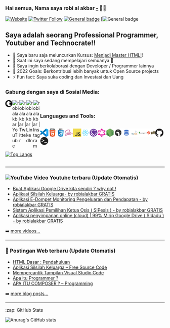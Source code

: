 ### Hai semua, Nama saya robi al akbar [-][website] 👨‍💻 

[![Website](https://img.shields.io/website?label=robialakbar.com&style=Fsocial&url=https%3A%2F%2Frobialakbar.com)](https://robialakbar.com)
[![Twitter Follow](https://img.shields.io/youtube/channel/subscribers/UCpMU9lkJdktgh4MumFTo9-A?label=Subscriber_robialakbar&style=Fsocial)](https://www.youtube.com/channel/UCpMU9lkJdktgh4MumFTo9-A)
[![General badge](https://img.shields.io/badge/Gmail-D14836?label:style=Fsocial&logo=gmail&logoColor=white&label=robialakbar@gmail.com)](mailto:robialakbar@gmail.com)
[![General badge](https://img.shields.io/badge/Instagram-E4405F?style=for-the-badge&logo=instagram&logoColor=white)


## Saya adalah seorang Professional Programmer, Youtuber and Technocrate!!

- 🔭 Saya baru saja meluncurkan Kursus: [Menjadi Master HTML!][course]!
- 🌱 Saat ini saya sedang mempelajari semuanya 🤣
- 👯 Saya ingin berkolaborasi dengan Developer / Programmer lainnya
- 🥅 2022 Goals: Berkontribusi lebih banyak untuk Open Source projects
- ⚡ Fun fact: Saya suka coding dan Investasi dan Uang

### Gabung dengan saya di Sosial Media:

[<img align="left" alt="robialakbar.com" width="22px" src="https://raw.githubusercontent.com/iconic/open-iconic/master/svg/globe.svg" />][website]
[<img align="left" alt="robialakbar | YouTube" width="22px" src="https://cdn.jsdelivr.net/npm/simple-icons@v3/icons/youtube.svg" />][youtube]
[<img align="left" alt="robialakbar | Twitter" width="22px" src="https://cdn.jsdelivr.net/npm/simple-icons@v3/icons/twitter.svg" />][twitter]
[<img align="left" alt="robialakbar | LinkedIn" width="22px" src="https://cdn.jsdelivr.net/npm/simple-icons@v3/icons/linkedin.svg" />][linkedin]
[<img align="left" alt="robialakbar | Instagram" width="22px" src="https://cdn.jsdelivr.net/npm/simple-icons@v3/icons/instagram.svg" />][instagram]

<br />

### Languages and Tools:

[<img align="left" alt="Visual Studio Code" width="26px" src="https://raw.githubusercontent.com/github/explore/80688e429a7d4ef2fca1e82350fe8e3517d3494d/topics/visual-studio-code/visual-studio-code.png" />][webdevplaylist]
[<img align="left" alt="HTML5" width="26px" src="https://raw.githubusercontent.com/github/explore/80688e429a7d4ef2fca1e82350fe8e3517d3494d/topics/html/html.png" />][webdevplaylist]
[<img align="left" alt="CSS3" width="26px" src="https://raw.githubusercontent.com/github/explore/80688e429a7d4ef2fca1e82350fe8e3517d3494d/topics/css/css.png" />][cssplaylist]
[<img align="left" alt="Sass" width="26px" src="https://raw.githubusercontent.com/github/explore/80688e429a7d4ef2fca1e82350fe8e3517d3494d/topics/sass/sass.png" />][cssplaylist]
[<img align="left" alt="JavaScript" width="26px" src="https://raw.githubusercontent.com/github/explore/80688e429a7d4ef2fca1e82350fe8e3517d3494d/topics/javascript/javascript.png" />][jsplaylist]
[<img align="left" alt="React" width="26px" src="https://raw.githubusercontent.com/github/explore/80688e429a7d4ef2fca1e82350fe8e3517d3494d/topics/react/react.png" />][reactplaylist]
[<img align="left" alt="Gatsby" width="26px" src="https://raw.githubusercontent.com/github/explore/e94815998e4e0713912fed477a1f346ec04c3da2/topics/gatsby/gatsby.png" />][webdevplaylist]
[<img align="left" alt="GraphQL" width="26px" src="https://raw.githubusercontent.com/github/explore/80688e429a7d4ef2fca1e82350fe8e3517d3494d/topics/graphql/graphql.png" />][webdevplaylist]
[<img align="left" alt="Node.js" width="26px" src="https://raw.githubusercontent.com/github/explore/80688e429a7d4ef2fca1e82350fe8e3517d3494d/topics/nodejs/nodejs.png" />][webdevplaylist]
[<img align="left" alt="Deno" width="26px" src="https://raw.githubusercontent.com/github/explore/361e2821e2dea67711cde99c9c40ed357061cf27/topics/deno/deno.png" />][webdevplaylist]
[<img align="left" alt="SQL" width="26px" src="https://raw.githubusercontent.com/github/explore/80688e429a7d4ef2fca1e82350fe8e3517d3494d/topics/sql/sql.png" />][webdevplaylist]
[<img align="left" alt="MySQL" width="26px" src="https://raw.githubusercontent.com/github/explore/80688e429a7d4ef2fca1e82350fe8e3517d3494d/topics/mysql/mysql.png" />][webdevplaylist]
[<img align="left" alt="MongoDB" width="26px" src="https://raw.githubusercontent.com/github/explore/80688e429a7d4ef2fca1e82350fe8e3517d3494d/topics/mongodb/mongodb.png" />][webdevplaylist]
[<img align="left" alt="Git" width="26px" src="https://raw.githubusercontent.com/github/explore/80688e429a7d4ef2fca1e82350fe8e3517d3494d/topics/git/git.png" />][webdevplaylist]
[<img align="left" alt="GitHub" width="26px" src="https://raw.githubusercontent.com/github/explore/78df643247d429f6cc873026c0622819ad797942/topics/github/github.png" />][github]
[<img align="left" alt="Terminal" width="26px" src="https://raw.githubusercontent.com/github/explore/80688e429a7d4ef2fca1e82350fe8e3517d3494d/topics/terminal/terminal.png" />][webdevplaylist]
<br />
---
<br />


[![Top Langs](https://github-readme-stats.vercel.app/api/top-langs/?username=robialakbar&layout=compact)](https://github.com/robialakbar/github-readme-stats)
<br />
<br />

---

### ![YouTube](https://cdn.emojidex.com/emoji/hdpi/YouTube.png "YouTube") Video Youtube terbaru (Update Otomatis)

<!-- YOUTUBE:START -->
- [Buat Aplikasi Google Drive kita sendiri ? why not !](https://www.youtube.com/watch?v=SH50ifVV5CM)
- [Aplikasi Silsilah Keluarga- by robialakbar GRATIS](https://www.youtube.com/watch?v=mAxWlYjJm-o)
- [Aplikasi E-Dompet Monitoring Pengeluaran dan Pendapatan - by robialakbar GRATIS](https://www.youtube.com/watch?v=fywVZV0tIgk)
- [Sistem Aplikasi Pemilihan Ketua Osis &lpar; SIPesis &rpar; - by robialakbar GRATIS](https://www.youtube.com/watch?v=6AgRWGJaCwk)
- [Aplikasi penyimpanan online &lpar;cloud&rpar; |  99% Mirip Google Drive &lpar; SIdadu &rpar;  - by robialakbar GRATIS](https://www.youtube.com/watch?v=cXjYN23W9JM)
<!-- YOUTUBE:END -->

➡️ [more videos...](https://www.youtube.com/channel/UCpMU9lkJdktgh4MumFTo9-A)

---

### 📕 Postingan Web terbaru (Update Otomatis)

<!-- BLOG-POST-LIST:START -->
- [HTML Dasar : Pendahuluan](https://robialakbar.com/html/html-dasar-pendahuluan/?utm_source=rss&utm_medium=rss&utm_campaign=html-dasar-pendahuluan)
- [Aplikasi Silsilah Keluarga – Free Source Code](https://robialakbar.com/source-code/aplikasi-silsilah-keluarga-free-source-code/?utm_source=rss&utm_medium=rss&utm_campaign=aplikasi-silsilah-keluarga-free-source-code)
- [Mempercantik Tampilan Visual Studio Code](https://robialakbar.com/artikel-terbaru/mempercantik-tampilan-visual-studio-code/?utm_source=rss&utm_medium=rss&utm_campaign=mempercantik-tampilan-visual-studio-code)
- [Apa itu Programmer ?](https://robialakbar.com/artikel-terbaru/apa-itu-programmer/?utm_source=rss&utm_medium=rss&utm_campaign=apa-itu-programmer)
- [APA ITU COMPOSER ? – Programming](https://robialakbar.com/artikel-terbaru/wwewe/?utm_source=rss&utm_medium=rss&utm_campaign=wwewe)
<!-- BLOG-POST-LIST:END -->

➡️ [more blog posts...](https://robialakbar.com)

---




  <summary>:zap: GitHub Stats</summary>

  ![Anurag's GitHub stats](https://github-readme-stats.vercel.app/api?username=robialakbar&show_icons=true&theme=radical&count_private=true)



[website]: https://robialakbar.com
[course]: http://robialakbar.com
[twitter]: https://twitter.com/robialakbar
[youtube]: https://youtube.com/UCpMU9lkJdktgh4MumFTo9-A
[instagram]: https://www.instagram.com/robialakbar.web_developer/
[linkedin]: https://linkedin.com/in/robialakbar
[webdevplaylist]: https://www.youtube.com/c/robialakbar/playlists
[jsplaylist]: https://www.youtube.com/c/robialakbar/playlists
[cssplaylist]: https://www.youtube.com/c/robialakbar/playlists
[reactplaylist]: https://www.youtube.com/c/robialakbar/playlists
[github]: https://github.com/robialakbar
